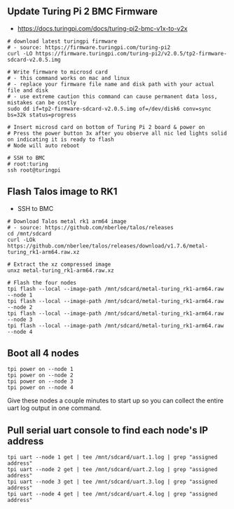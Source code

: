 ## Update Turing Pi 2 BMC Firmware

* https://docs.turingpi.com/docs/turing-pi2-bmc-v1x-to-v2x

```shell
# download latest turingpi firmware
# - source: https://firmware.turingpi.com/turing-pi2
curl -LO https://firmware.turingpi.com/turing-pi2/v2.0.5/tp2-firmware-sdcard-v2.0.5.img

# Write firmware to microsd card
# - this command works on mac and linux
# - replace your firmware file name and disk path with your actual file and disk
# - use extreme caution this command can cause permanent data loss, mistakes can be costly
sudo dd if=tp2-firmware-sdcard-v2.0.5.img of=/dev/disk6 conv=sync bs=32k status=progress

# Insert microsd card on bottom of Turing Pi 2 board & power on
# Press the power button 3x after you observe all nic led lights solid on indicating it is ready to flash
# Node will auto reboot

# SSH to BMC
# root:turing
ssh root@turingpi
```

## Flash Talos image to RK1

* SSH to BMC

```shell
# Download Talos metal rk1 arm64 image
# - source: https://github.com/nberlee/talos/releases
cd /mnt/sdcard
curl -LOk https://github.com/nberlee/talos/releases/download/v1.7.6/metal-turing_rk1-arm64.raw.xz

# Extract the xz compressed image
unxz metal-turing_rk1-arm64.raw.xz

# Flash the four nodes
tpi flash --local --image-path /mnt/sdcard/metal-turing_rk1-arm64.raw --node 1
tpi flash --local --image-path /mnt/sdcard/metal-turing_rk1-arm64.raw --node 2
tpi flash --local --image-path /mnt/sdcard/metal-turing_rk1-arm64.raw --node 3
tpi flash --local --image-path /mnt/sdcard/metal-turing_rk1-arm64.raw --node 4
```

## Boot all 4 nodes

```shell
tpi power on --node 1
tpi power on --node 2
tpi power on --node 3
tpi power on --node 4
```

Give these nodes a couple minutes to start up so you can collect the entire uart log output in one command.

## Pull serial uart console to find each node's IP address

```shell
tpi uart --node 1 get | tee /mnt/sdcard/uart.1.log | grep "assigned address"
tpi uart --node 2 get | tee /mnt/sdcard/uart.2.log | grep "assigned address"
tpi uart --node 3 get | tee /mnt/sdcard/uart.3.log | grep "assigned address"
tpi uart --node 4 get | tee /mnt/sdcard/uart.4.log | grep "assigned address"
```
